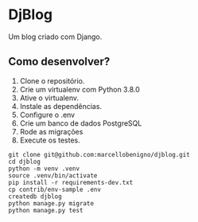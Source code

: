# DjBlog
Um blog criado com Django.


## Como desenvolver?

1. Clone o repositório.
2. Crie um virtualenv com Python 3.8.0
3. Ative o virtualenv.
4. Instale as dependências.
5. Configure o .env
6. Crie um banco de dados PostgreSQL
7. Rode as migrações
8. Execute os testes.

```console
git clone git@github.com:marcellobenigno/djblog.git
cd djblog
python -m venv .venv
source .venv/bin/activate
pip install -r requirements-dev.txt
cp contrib/env-sample .env
createdb djblog
python manage.py migrate
python manage.py test
```
